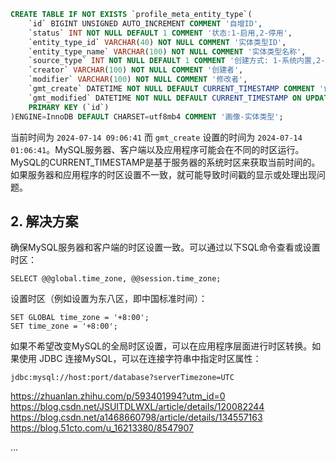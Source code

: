 


```sql
CREATE TABLE IF NOT EXISTS `profile_meta_entity_type`(
    `id` BIGINT UNSIGNED AUTO_INCREMENT COMMENT '自增ID',
    `status` INT NOT NULL DEFAULT 1 COMMENT '状态:1-启用,2-停用',
    `entity_type_id` VARCHAR(40) NOT NULL COMMENT '实体类型ID',
    `entity_type_name` VARCHAR(100) NOT NULL COMMENT '实体类型名称',
    `source_type` INT NOT NULL DEFAULT 1 COMMENT '创建方式: 1-系统内置,2-自定义',
    `creator` VARCHAR(100) NOT NULL COMMENT '创建者',
    `modifier` VARCHAR(100) NOT NULL COMMENT '修改者',
    `gmt_create` DATETIME NOT NULL DEFAULT CURRENT_TIMESTAMP COMMENT '创建时间',
    `gmt_modified` DATETIME NOT NULL DEFAULT CURRENT_TIMESTAMP ON UPDATE CURRENT_TIMESTAMP COMMENT '修改时间',
    PRIMARY KEY (`id`)
)ENGINE=InnoDB DEFAULT CHARSET=utf8mb4 COMMENT '画像-实体类型';
```
当前时间为 `2024-07-14 09:06:41` 而 `gmt_create` 设置的时间为 `2024-07-14 01:06:41`。MySQL服务器、客户端以及应用程序可能会在不同的时区运行。MySQL的CURRENT_TIMESTAMP是基于服务器的系统时区来获取当前时间的。如果服务器和应用程序的时区设置不一致，就可能导致时间戳的显示或处理出现问题。

## 2. 解决方案

确保MySQL服务器和客户端的时区设置一致。可以通过以下SQL命令查看或设置时区：
```
SELECT @@global.time_zone, @@session.time_zone;
```
设置时区（例如设置为东八区，即中国标准时间）：
```
SET GLOBAL time_zone = '+8:00';
SET time_zone = '+8:00';

```
如果不希望改变MySQL的全局时区设置，可以在应用程序层面进行时区转换。如果使用 JDBC 连接MySQL，可以在连接字符串中指定时区属性：
```
jdbc:mysql://host:port/database?serverTimezone=UTC
```


https://zhuanlan.zhihu.com/p/593401994?utm_id=0
https://blog.csdn.net/JSUITDLWXL/article/details/120082244
https://blog.csdn.net/a1468660798/article/details/134557163
https://blog.51cto.com/u_16213380/8547907






...
